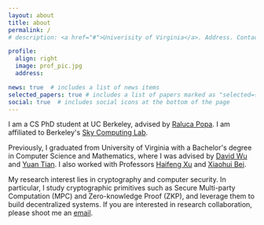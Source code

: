 ```yaml
---
layout: about
title: about
permalink: /
# description: <a href="#">Univerisity of Virginia</a>. Address. Contacts. Moto. Etc.

profile:
  align: right
  image: prof_pic.jpg
  address: 

news: true  # includes a list of news items
selected_papers: true # includes a list of papers marked as "selected={true}"
social: true  # includes social icons at the bottom of the page
---
```


I am a CS PhD student at UC Berkeley, advised by [Raluca Popa](https://people.eecs.berkeley.edu/~raluca/). I am affiliated to Berkeley's [Sky Computing Lab](https://sky.cs.berkeley.edu/).

Previously, I graduated from University of Virginia with a Bachelor's degree in Computer Science and Mathematics, where I was advised by [David Wu](https://www.cs.utexas.edu/~dwu4/) and [Yuan Tian](https://www.ytian.info/). I also worked with Professors [Haifeng Xu](https://www.haifeng-xu.com/) and [Xiaohui Bei](https://personal.ntu.edu.sg/xhbei/).

My research interest lies in cryptography and computer security. In particular, I study cryptographic primitives such as Secure Multi-party Computation (MPC) and Zero-knowledge Proof (ZKP), and leverage them to build decentralized systems. If you are interested in research collaboration, please shoot me an [email](mailto:sijuntan@berkeley.edu).

<!-- My research lies in cryptography, machine learning, and distributed systems. I am mainly interested in research in the following two directions: 1) build systems that can protect users' data privacy by leveraging cryptographic tools. 2) studying cryptographic primitives that can improve the scalability, verifiability, and privacy of blockchain.   -->